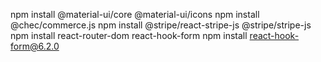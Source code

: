npm install @material-ui/core @material-ui/icons
npm install @chec/commerce.js 
npm install @stripe/react-stripe-js @stripe/stripe-js
npm install react-router-dom react-hook-form
npm install react-hook-form@6.2.0